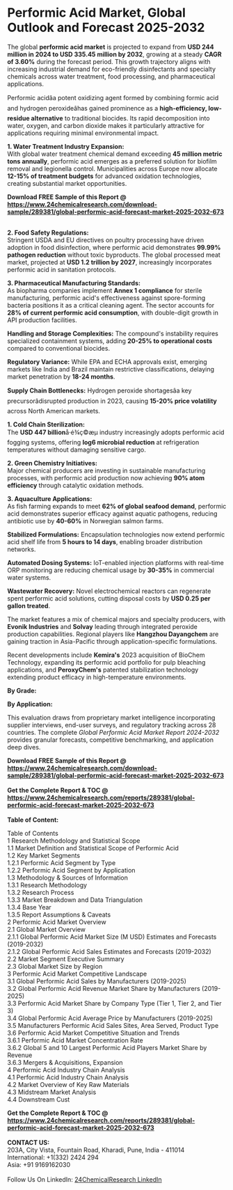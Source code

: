 <h1>Performic Acid Market, Global Outlook and Forecast 2025-2032</h1><p>The global <strong>performic acid market</strong> is projected to expand from <strong>USD 244 million in 2024 to USD 335.45 million by 2032</strong>, growing at a steady <strong>CAGR of 3.60%</strong> during the forecast period. This growth trajectory aligns with increasing industrial demand for eco-friendly disinfectants and specialty chemicals across water treatment, food processing, and pharmaceutical applications.</p><p>Performic acidâa potent oxidizing agent formed by combining formic acid and hydrogen peroxideâhas gained prominence as a <strong>high-efficiency, low-residue alternative</strong> to traditional biocides. Its rapid decomposition into water, oxygen, and carbon dioxide makes it particularly attractive for applications requiring minimal environmental impact.</p><p><strong>1. Water Treatment Industry Expansion:</strong><br>
With global water treatment chemical demand exceeding <strong>45 million metric tons annually</strong>, performic acid emerges as a preferred solution for biofilm removal and legionella control. Municipalities across Europe now allocate <strong>12-15% of treatment budgets</strong> for advanced oxidation technologies, creating substantial market opportunities.</p><div><b>Download FREE Sample of this Report @ 
            <a href="https://www.24chemicalresearch.com/download-sample/289381/global-performic-acid-forecast-market-2025-2032-673">
            https://www.24chemicalresearch.com/download-sample/289381/global-performic-acid-forecast-market-2025-2032-673</a></b></div><br><p><strong>2. Food Safety Regulations:</strong><br>
Stringent USDA and EU directives on poultry processing have driven adoption in food disinfection, where performic acid demonstrates <strong>99.99% pathogen reduction</strong> without toxic byproducts. The global processed meat market, projected at <strong>USD 1.2 trillion by 2027</strong>, increasingly incorporates performic acid in sanitation protocols.</p><p><strong>3. Pharmaceutical Manufacturing Standards:</strong><br>
As biopharma companies implement <strong>Annex 1 compliance</strong> for sterile manufacturing, performic acid's effectiveness against spore-forming bacteria positions it as a critical cleaning agent. The sector accounts for <strong>28% of current performic acid consumption</strong>, with double-digit growth in API production facilities.</p><p><strong>Handling and Storage Complexities:</strong> The compound's instability requires specialized containment systems, adding <strong>20-25% to operational costs</strong> compared to conventional biocides.</p><p><strong>Regulatory Variance:</strong> While EPA and ECHA approvals exist, emerging markets like India and Brazil maintain restrictive classifications, delaying market penetration by <strong>18-24 months</strong>.</p><p><strong>Supply Chain Bottlenecks:</strong> Hydrogen peroxide shortagesâa key precursorâdisrupted production in 2023, causing <strong>15-20% price volatility</strong> across North American markets.</p><p><strong>1. Cold Chain Sterilization:</strong><br>
The <strong>USD 447 billion</strong>å·é¾ç©æµ industry increasingly adopts performic acid fogging systems, offering <strong>log6 microbial reduction</strong> at refrigeration temperatures without damaging sensitive cargo.</p><p><strong>2. Green Chemistry Initiatives:</strong><br>
Major chemical producers are investing in sustainable manufacturing processes, with performic acid production now achieving <strong>90% atom efficiency</strong> through catalytic oxidation methods.</p><p><strong>3. Aquaculture Applications:</strong><br>
As fish farming expands to meet <strong>62% of global seafood demand</strong>, performic acid demonstrates superior efficacy against aquatic pathogens, reducing antibiotic use by <strong>40-60%</strong> in Norwegian salmon farms.</p><p><strong>Stabilized Formulations:</strong> Encapsulation technologies now extend performic acid shelf life from <strong>5 hours to 14 days</strong>, enabling broader distribution networks.</p><p><strong>Automated Dosing Systems:</strong> IoT-enabled injection platforms with real-time ORP monitoring are reducing chemical usage by <strong>30-35%</strong> in commercial water systems.</p><p><strong>Wastewater Recovery:</strong> Novel electrochemical reactors can regenerate spent performic acid solutions, cutting disposal costs by <strong>USD 0.25 per gallon treated</strong>.</p><p>The market features a mix of chemical majors and specialty producers, with <strong>Evonik Industries</strong> and <strong>Solvay</strong> leading through integrated peroxide production capabilities. Regional players like <strong>Hangzhou Dayangchem</strong> are gaining traction in Asia-Pacific through application-specific formulations.</p><p>Recent developments include <strong>Kemira's</strong> 2023 acquisition of BioChem Technology, expanding its performic acid portfolio for pulp bleaching applications, and <strong>PeroxyChem's</strong> patented stabilization technology extending product efficacy in high-temperature environments.</p><p><strong>By Grade:</strong></p><p><strong>By Application:</strong></p><p>This evaluation draws from proprietary market intelligence incorporating supplier interviews, end-user surveys, and regulatory tracking across 28 countries. The complete <em>Global Performic Acid Market Report 2024-2032</em> provides granular forecasts, competitive benchmarking, and application deep dives.</p><div><b>Download FREE Sample of this Report @ 
            <a href="https://www.24chemicalresearch.com/download-sample/289381/global-performic-acid-forecast-market-2025-2032-673">
            https://www.24chemicalresearch.com/download-sample/289381/global-performic-acid-forecast-market-2025-2032-673</a></b></div><br><div><b>Get the Complete Report & TOC @ 
            <a href="https://www.24chemicalresearch.com/reports/289381/global-performic-acid-forecast-market-2025-2032-673">
            https://www.24chemicalresearch.com/reports/289381/global-performic-acid-forecast-market-2025-2032-673</a></b></div><br>
            <b>Table of Content:</b><p>Table of Contents<br />
1 Research Methodology and Statistical Scope<br />
1.1 Market Definition and Statistical Scope of Performic Acid<br />
1.2 Key Market Segments<br />
1.2.1 Performic Acid Segment by Type<br />
1.2.2 Performic Acid Segment by Application<br />
1.3 Methodology & Sources of Information<br />
1.3.1 Research Methodology<br />
1.3.2 Research Process<br />
1.3.3 Market Breakdown and Data Triangulation<br />
1.3.4 Base Year<br />
1.3.5 Report Assumptions & Caveats<br />
2 Performic Acid Market Overview<br />
2.1 Global Market Overview<br />
2.1.1 Global Performic Acid Market Size (M USD) Estimates and Forecasts (2019-2032)<br />
2.1.2 Global Performic Acid Sales Estimates and Forecasts (2019-2032)<br />
2.2 Market Segment Executive Summary<br />
2.3 Global Market Size by Region<br />
3 Performic Acid Market Competitive Landscape<br />
3.1 Global Performic Acid Sales by Manufacturers (2019-2025)<br />
3.2 Global Performic Acid Revenue Market Share by Manufacturers (2019-2025)<br />
3.3 Performic Acid Market Share by Company Type (Tier 1, Tier 2, and Tier 3)<br />
3.4 Global Performic Acid Average Price by Manufacturers (2019-2025)<br />
3.5 Manufacturers Performic Acid Sales Sites, Area Served, Product Type<br />
3.6 Performic Acid Market Competitive Situation and Trends<br />
3.6.1 Performic Acid Market Concentration Rate<br />
3.6.2 Global 5 and 10 Largest Performic Acid Players Market Share by Revenue<br />
3.6.3 Mergers & Acquisitions, Expansion<br />
4 Performic Acid Industry Chain Analysis<br />
4.1 Performic Acid Industry Chain Analysis<br />
4.2 Market Overview of Key Raw Materials<br />
4.3 Midstream Market Analysis<br />
4.4 Downstream Cust</p><div><b>Get the Complete Report & TOC @ 
            <a href="https://www.24chemicalresearch.com/reports/289381/global-performic-acid-forecast-market-2025-2032-673">
            https://www.24chemicalresearch.com/reports/289381/global-performic-acid-forecast-market-2025-2032-673</a></b></div><br><b>CONTACT US:</b><br>
            203A, City Vista, Fountain Road, Kharadi, Pune, India - 411014<br>
            International: +1(332) 2424 294<br>
            Asia: +91 9169162030 <br><br>
            Follow Us On LinkedIn: <a href="https://www.linkedin.com/company/24chemicalresearch/">24ChemicalResearch LinkedIn</a>